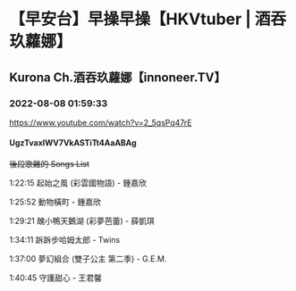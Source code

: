 # 【早安台】早操早操【HKVtuber | 酒吞玖蘿娜】

## Kurona Ch.酒吞玖蘿娜【innoneer.TV】

### 2022-08-08 01:59:33

https://www.youtube.com/watch?v=2_5qsPq47rE

#### UgzTvaxlWV7VkASTiTt4AaABAg

~~後段歌雜的 Songs List~~

1:22:15 起始之風 (彩雲國物語) - 鍾嘉欣

1:25:52 動物橫町 - 鍾嘉欣

1:29:21 醜小鴨天鵝湖 (彩夢芭蕾) - 薛凱琪

1:34:11 跅跅步哈姆太郎 - Twins

1:37:00 夢幻組合 (雙子公主 第二季) - G.E.M.

1:40:45 守護甜心 - 王君馨

